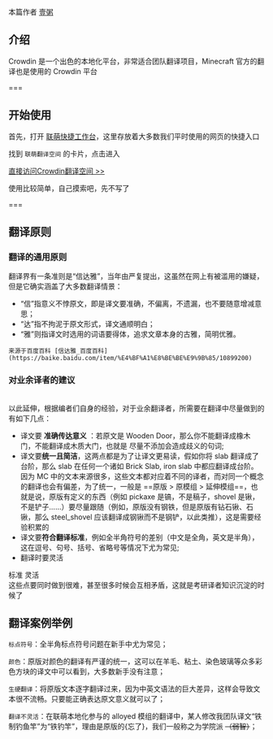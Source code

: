 本篇作者 [壹粥](https://github.com/Yizhouuu)
## 介绍
Crowdin 是一个出色的本地化平台，非常适合团队翻译项目，Minecraft 官方的翻译也是使用的 Crowdin 平台

===

## 开始使用
首先，打开 [联萌快捷工作台](https://yizhouuu.github.io/)，这里存放着大多数我们平时使用的网页的快捷入口 <br>

找到 ``联萌翻译空间`` 的卡片，点击进入<br>

[直接访问Crowdin翻译空间 >>](https://zh.crowdin.com/project/LianmengTranslate/zh-CN)

使用比较简单，自己摸索吧，先不写了

===

## 翻译原则

### 翻译的通用原则
翻译界有一条准则是“信达雅”，当年由严复提出，这虽然在网上有被滥用的嫌疑，但是它确实涵盖了大多数翻译情景：
- “信”指意义不悖原文，即是译文要准确，不偏离，不遗漏，也不要随意增减意思；
-  “达”指不拘泥于原文形式，译文通顺明白；
- “雅”则指译文时选用的词语要得体，追求文章本身的古雅，简明优雅。

```{margin}
来源于百度百科 [信达雅_百度百科](https://baike.baidu.com/item/%E4%BF%A1%E8%BE%BE%E9%9B%85/10899200)
```

### 对业余译者的建议
<br>
以此延伸，根据编者们自身的经验，对于业余翻译者，所需要在翻译中尽量做到的有如下几点：


- 译文要 **准确传达意义** ：若原文是 Wooden Door，那么你不能翻译成橡木门，不能翻译成木质大门，也就是 尽量不添加会造成歧义的句词;
- 译文要**统一且简洁**，这两点都是为了让译文更易读，假如你将 slab 翻译成了台阶，那么 slab 在任何一个诸如 Brick Slab, iron slab 中都应翻译成台阶。因为 MC 中的文本来源很多，这些文本都对应着不同的译者，而对同一个概念的翻译也会有偏差，为了统一，一般是 ==原版 > 原模组 > 延伸模组==，也就是说，原版有定义的东西（例如 pickaxe 是镐，不是稿子，shovel 是锹，不是铲子......）要尽量跟随（例如，原版没有钢铁，但是原版有钻石锹、石锹，那么 steel_shovel 应该翻译成钢锹而不是钢铲，以此类推），这是需要经验积累的
- 译文要**符合翻译标准**，例如全半角符号的差别（中文是全角，英文是半角），这在逗号、句号、括号、省略号等情况下尤为常见;
- 翻译时要灵活


标准
灵活
<br>
这些点要同时做到很难，甚至很多时候会互相矛盾，这就是考研译者知识沉淀的时候了

## 翻译案例举例
``标点符号``：全半角标点符号问题在新手中尤为常见；

``颜色``：原版对颜色的翻译有严谨的统一，这可以在羊毛、粘土、染色玻璃等众多彩色方块的译文中可以看到，大多数新手没有注意；

``生硬翻译``：将原版文本逐字翻译过来，因为中英文语法的巨大差异，这样会导致文本很不流畅。只要能正确表达原文意义就可以了；

``翻译不灵活``：在联萌本地化参与的 alloyed 模组的翻译中，某人修改我团队译文“铁制钓鱼竿”为“铁钓竿”，理由是原版的{忘了}，我们一般称之为学院派 ~~（弱智）~~；
